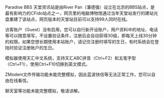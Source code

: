 Paradise BBS 天堂资讯站是由River Pan（潘德强）设立在北京的BBS站点，是最有影响力的CFido站点之一，网页里的电脑博物馆通过当年天堂站发行的建站光盘重建了该站点，网页版本的天堂站目前可以支持99人同时在线。

访客账户（Guest）没有启用，您可以自行新开设账户，用户资料中的地址、电话等可以随意填写，不设置验证条件，注册后会自动获得30级，即每天上线30分钟的权限。如果您想长期使用本站账户，请记住注册时填写的生日，有时系统会在登陆时验证注册账户的生日。

模拟器使用天汇中文系统，支持天汇ABC拼音（Ctrl+F2）和五笔字型（Ctrl+F1），使用Ctrl+F10切换到英文模式。

ZModem文件传输功能未能完整模拟，因此蓝波快信等无法正常工作，您可以自由在线看信。

聊天室等功能未能完整模拟，敬请谅解。